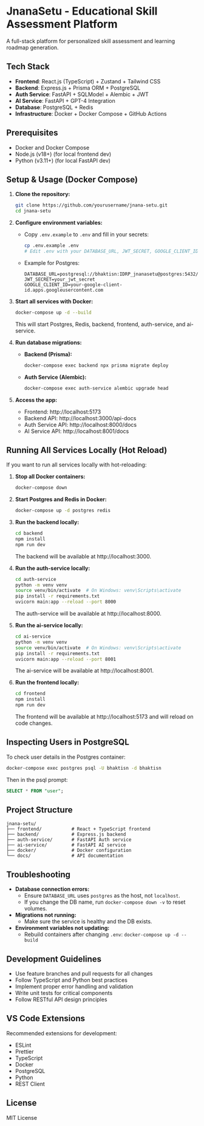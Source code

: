 # JnanaSetu - Educational Skill Assessment Platform

A full-stack platform for personalized skill assessment and learning roadmap generation.

## Tech Stack

- **Frontend**: React.js (TypeScript) + Zustand + Tailwind CSS
- **Backend**: Express.js + Prisma ORM + PostgreSQL
- **Auth Service**: FastAPI + SQLModel + Alembic + JWT
- **AI Service**: FastAPI + GPT-4 Integration
- **Database**: PostgreSQL + Redis
- **Infrastructure**: Docker + Docker Compose + GitHub Actions

## Prerequisites

- Docker and Docker Compose
- Node.js (v18+) (for local frontend dev)
- Python (v3.11+) (for local FastAPI dev)

## Setup & Usage (Docker Compose)

1. **Clone the repository:**
   ```bash
   git clone https://github.com/yourusername/jnana-setu.git
   cd jnana-setu
   ```

2. **Configure environment variables:**
   - Copy `.env.example` to `.env` and fill in your secrets:
     ```bash
     cp .env.example .env
     # Edit .env with your DATABASE_URL, JWT_SECRET, GOOGLE_CLIENT_ID, etc.
     ```
   - Example for Postgres:
     ```env
     DATABASE_URL=postgresql://bhaktisn:IDRP_jnanasetu@postgres:5432/bhaktisn
     JWT_SECRET=your_jwt_secret
     GOOGLE_CLIENT_ID=your-google-client-id.apps.googleusercontent.com
     ```

3. **Start all services with Docker:**
   ```bash
   docker-compose up -d --build
   ```
   This will start Postgres, Redis, backend, frontend, auth-service, and ai-service.

4. **Run database migrations:**
   - **Backend (Prisma):**
     ```bash
     docker-compose exec backend npx prisma migrate deploy
     ```
   - **Auth Service (Alembic):**
     ```bash
     docker-compose exec auth-service alembic upgrade head
     ```

5. **Access the app:**
   - Frontend: http://localhost:5173
   - Backend API: http://localhost:3000/api-docs
   - Auth Service API: http://localhost:8000/docs
   - AI Service API: http://localhost:8001/docs


## Running All Services Locally (Hot Reload)

If you want to run all services locally with hot-reloading:

1. **Stop all Docker containers:**
   ```bash
   docker-compose down
   ```

2. **Start Postgres and Redis in Docker:**
   ```bash
   docker-compose up -d postgres redis
   ```

3. **Run the backend locally:**
   ```bash
   cd backend
   npm install
   npm run dev
   ```
   The backend will be available at http://localhost:3000.

4. **Run the auth-service locally:**
   ```bash
   cd auth-service
   python -m venv venv
   source venv/bin/activate  # On Windows: venv\Scripts\activate
   pip install -r requirements.txt
   uvicorn main:app --reload --port 8000
   ```
   The auth-service will be available at http://localhost:8000.

5. **Run the ai-service locally:**
   ```bash
   cd ai-service
   python -m venv venv
   source venv/bin/activate  # On Windows: venv\Scripts\activate
   pip install -r requirements.txt
   uvicorn main:app --reload --port 8001
   ```
   The ai-service will be available at http://localhost:8001.

6. **Run the frontend locally:**
   ```bash
   cd frontend
   npm install
   npm run dev
   ```
   The frontend will be available at http://localhost:5173 and will reload on code changes.

## Inspecting Users in PostgreSQL

To check user details in the Postgres container:
```bash
docker-compose exec postgres psql -U bhaktisn -d bhaktisn
```
Then in the psql prompt:
```sql
SELECT * FROM "user";
```

## Project Structure

```
jnana-setu/
├── frontend/           # React + TypeScript frontend
├── backend/            # Express.js backend
├── auth-service/       # FastAPI Auth service
├── ai-service/         # FastAPI AI service
├── docker/             # Docker configuration
└── docs/               # API documentation
```

## Troubleshooting

- **Database connection errors:**
  - Ensure `DATABASE_URL` uses `postgres` as the host, not `localhost`.
  - If you change the DB name, run `docker-compose down -v` to reset volumes.
- **Migrations not running:**
  - Make sure the service is healthy and the DB exists.
- **Environment variables not updating:**
  - Rebuild containers after changing `.env`: `docker-compose up -d --build`

## Development Guidelines

- Use feature branches and pull requests for all changes
- Follow TypeScript and Python best practices
- Implement proper error handling and validation
- Write unit tests for critical components
- Follow RESTful API design principles

## VS Code Extensions

Recommended extensions for development:
- ESLint
- Prettier
- TypeScript
- Docker
- PostgreSQL
- Python
- REST Client

## License

MIT License 


